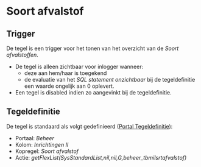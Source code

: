 # Soort afvalstof

## Trigger

De tegel is een trigger voor het tonen van het overzicht van de *Soort afvalstoffen*.

* De tegel is alleen zichtbaar voor inlogger wanneer:
  * deze aan hem/haar is toegekend
  * de evaluatie van het *SQL statement onzichtbaar* bij de tegeldefinitie een waarde ongelijk aan 0 oplevert.
* Een tegel is disabled indien zo aangevinkt bij de tegeldefinitie.

## Tegeldefinitie

De tegel is standaard als volgt gedefinieerd ([Portal Tegeldefinitie](/docs/instellen_inrichten/portaldefinitie/portal_tegel.md)):

* Portaal: *Beheer*
* Kolom: *Inrichtingen II*
* Kopregel: *Soort afvalstof*
* Actie: *getFlexList(SysStandardList,nil,nil,G,beheer_tbmilsrtafvalstof)*
